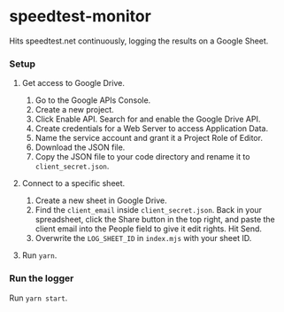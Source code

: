 # speedtest-monitor

Hits speedtest.net continuously, logging the results on a Google Sheet.

### Setup
1. Get access to Google Drive.

    1. Go to the Google APIs Console.
    1. Create a new project.
    1. Click Enable API. Search for and enable the Google Drive API.
    1. Create credentials for a Web Server to access Application Data.
    1. Name the service account and grant it a Project Role of Editor.
    1. Download the JSON file.
    1. Copy the JSON file to your code directory and rename it to `client_secret.json`.

1. Connect to a specific sheet.
   1. Create a new sheet in Google Drive.
   1. Find the `client_email` inside `client_secret.json`. Back in your spreadsheet, click the Share button in the top right, and paste the client email into the People field to give it edit rights. Hit Send.
   1. Overwrite the `LOG_SHEET_ID` in `index.mjs` with your sheet ID.
   
1. Run `yarn`.

### Run the logger
Run `yarn start`.